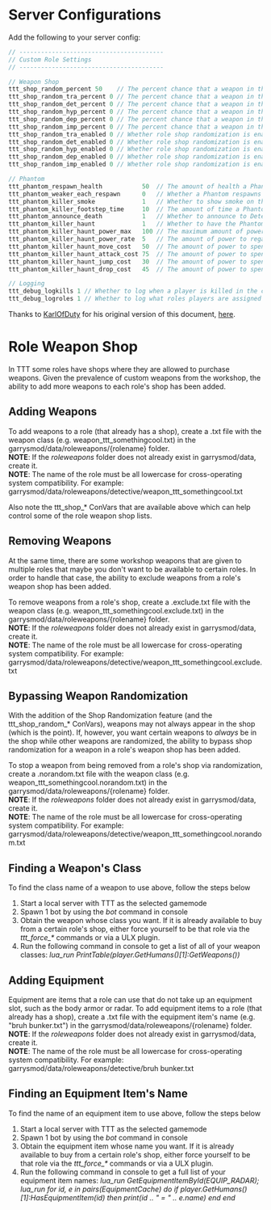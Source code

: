 # Server Configurations

Add the following to your server config:

```cpp
// ----------------------------------------
// Custom Role Settings
// ----------------------------------------

// Weapon Shop
ttt_shop_random_percent 50    // The percent chance that a weapon in the shop will be not be shown
ttt_shop_random_tra_percent 0 // The percent chance that a weapon in the shop will be not be shown for the Traitors
ttt_shop_random_det_percent 0 // The percent chance that a weapon in the shop will be not be shown for the Detectives
ttt_shop_random_hyp_percent 0 // The percent chance that a weapon in the shop will be not be shown for the Hypnotists
ttt_shop_random_dep_percent 0 // The percent chance that a weapon in the shop will be not be shown for the Deputies
ttt_shop_random_imp_percent 0 // The percent chance that a weapon in the shop will be not be shown for the Impersonators
ttt_shop_random_tra_enabled 0 // Whether role shop randomization is enabled for Traitors
ttt_shop_random_det_enabled 0 // Whether role shop randomization is enabled for Detectives
ttt_shop_random_hyp_enabled 0 // Whether role shop randomization is enabled for Hypnotists
ttt_shop_random_dep_enabled 0 // Whether role shop randomization is enabled for Deputies
ttt_shop_random_imp_enabled 0 // Whether role shop randomization is enabled for Impersonators

// Phantom
ttt_phantom_respawn_health           50  // The amount of health a Phantom will respawn with
ttt_phantom_weaker_each_respawn      0   // Whether a Phantom respawns weaker (1/2 as much HP) each time they respawn, down to a minimum of 1
ttt_phantom_killer_smoke             1   // Whether to show smoke on the player who killed the Phantom
ttt_phantom_killer_footstep_time     10  // The amount of time a Phantom's killer's footsteps should show before fading. 0 to disable
ttt_phantom_announce_death           1   // Whether to announce to Detectives (and promoted Deputies and Imposters) that a Phantom has been killed or respawned
ttt_phantom_killer_haunt             1   // Whether to have the Phantom haunt their killer
ttt_phantom_killer_haunt_power_max   100 // The maximum amount of power a Phantom can have when haunting their killer
ttt_phantom_killer_haunt_power_rate  5   // The amount of power to regain per second when a Phantom is haunting their killer
ttt_phantom_killer_haunt_move_cost   50  // The amount of power to spend when a Phantom is moving their killer via a haunting. 0 to disable
ttt_phantom_killer_haunt_attack_cost 75  // The amount of power to spend when a Phantom is making their killer attack via a haunting. 0 to disable
ttt_phantom_killer_haunt_jump_cost   30  // The amount of power to spend when a Phantom is making their killer jump via a haunting. 0 to disable
ttt_phantom_killer_haunt_drop_cost   45  // The amount of power to spend when a Phantom is making their killer drop their weapon via a haunting. 0 to disable

// Logging
ttt_debug_logkills 1 // Whether to log when a player is killed in the console
ttt_debug_logroles 1 // Whether to log what roles players are assigned in the console
```

Thanks to [KarlOfDuty](https://github.com/KarlOfDuty) for his original version of this document, [here](https://github.com/KarlOfDuty/TTT-Custom-Roles/blob/patch-1/README.md).

# Role Weapon Shop

In TTT some roles have shops where they are allowed to purchase weapons. Given the prevalence of custom weapons from the workshop, the ability to add more weapons to each role's shop has been added.

## Adding Weapons

To add weapons to a role (that already has a shop), create a .txt file with the weapon class (e.g. weapon_ttt_somethingcool.txt) in the garrysmod/data/roleweapons/{rolename} folder.\
**NOTE**: If the _roleweapons_ folder does not already exist in garrysmod/data, create it.\
**NOTE**: The name of the role must be all lowercase for cross-operating system compatibility. For example: garrysmod/data/roleweapons/detective/weapon_ttt_somethingcool.txt

Also note the ttt_shop_* ConVars that are available above which can help control some of the role weapon shop lists.

## Removing Weapons

At the same time, there are some workshop weapons that are given to multiple roles that maybe you don't want to be available to certain roles. In order to handle that case, the ability to exclude weapons from a role's weapon shop has been added.

To remove weapons from a role's shop, create a .exclude.txt file with the weapon class (e.g. weapon_ttt_somethingcool.exclude.txt) in the garrysmod/data/roleweapons/{rolename} folder.\
**NOTE**: If the _roleweapons_ folder does not already exist in garrysmod/data, create it.\
**NOTE**: The name of the role must be all lowercase for cross-operating system compatibility. For example: garrysmod/data/roleweapons/detective/weapon_ttt_somethingcool.exclude.txt

## Bypassing Weapon Randomization
With the addition of the Shop Randomization feature (and the ttt_shop_random_* ConVars), weapons may not always appear in the shop (which is the point). If, however, you want certain weapons to _always_ be in the shop while other weapons are randomized, the ability to bypass shop randomization for a weapon in a role's weapon shop has been added.

To stop a weapon from being removed from a role's shop via randomization, create a .norandom.txt file with the weapon class (e.g. weapon_ttt_somethingcool.norandom.txt) in the garrysmod/data/roleweapons/{rolename} folder.\
**NOTE**: If the _roleweapons_ folder does not already exist in garrysmod/data, create it.\
**NOTE**: The name of the role must be all lowercase for cross-operating system compatibility. For example: garrysmod/data/roleweapons/detective/weapon_ttt_somethingcool.norandom.txt

## Finding a Weapon's Class

To find the class name of a weapon to use above, follow the steps below
1. Start a local server with TTT as the selected gamemode
2. Spawn 1 bot by using the _bot_ command in console
3. Obtain the weapon whose class you want. If it is already available to buy from a certain role's shop, either force yourself to be that role via the _ttt\_force\_*_ commands or via a ULX plugin.
4. Run the following command in console to get a list of all of your weapon classes: _lua\_run PrintTable(player.GetHumans()[1]:GetWeapons())_

## Adding Equipment

Equipment are items that a role can use that do not take up an equipment slot, such as the body armor or radar. To add equipment items to a role (that already has a shop), create a .txt file with the equipment item's name (e.g. "bruh bunker.txt") in the garrysmod/data/roleweapons/{rolename} folder.\
**NOTE**: If the _roleweapons_ folder does not already exist in garrysmod/data, create it.\
**NOTE**: The name of the role must be all lowercase for cross-operating system compatibility. For example: garrysmod/data/roleweapons/detective/bruh bunker.txt

## Finding an Equipment Item's Name

To find the name of an equipment item to use above, follow the steps below
1. Start a local server with TTT as the selected gamemode
2. Spawn 1 bot by using the _bot_ command in console
3. Obtain the equipment item whose name you want. If it is already available to buy from a certain role's shop, either force yourself to be that role via the _ttt\_force\_*_ commands or via a ULX plugin.
4. Run the following command in console to get a full list of your equipment item names: _lua\_run GetEquipmentItemById(EQUIP\_RADAR); lua\_run for id, e in pairs(EquipmentCache) do if player.GetHumans()[1]:HasEquipmentItem(id) then print(id .. " = " .. e.name) end end_